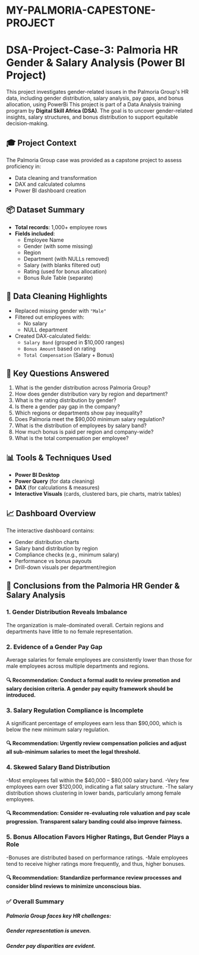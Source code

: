 # MY-PALMORIA-CAPESTONE-PROJECT

# DSA-Project-Case-3: Palmoria HR Gender & Salary Analysis (Power BI Project)
This project investigates gender-related issues in the Palmoria Group's HR data, including gender distribution, salary analysis, pay gaps, and bonus allocation, using PowerBi
This project is part of a Data Analysis training program by **Digital Skill Africa (DSA)**. The goal is to uncover gender-related insights, salary structures, and bonus distribution to support equitable decision-making.

## 🎓 Project Context
The Palmoria Group case was provided as a capstone project to assess proficiency in:
- Data cleaning and transformation
- DAX and calculated columns
- Power BI dashboard creation

## 📦 Dataset Summary
- **Total records**: 1,000+ employee rows
- **Fields included**:
  - Employee Name
  - Gender (with some missing)
  - Region
  - Department (with NULLs removed)
  - Salary (with blanks filtered out)
  - Rating (used for bonus allocation)
  - Bonus Rule Table (separate)

## 🧹 Data Cleaning Highlights
- Replaced missing gender with `"Male"`
- Filtered out employees with:
  - No salary
  - NULL department
- Created DAX-calculated fields:
  - `Salary Band` (grouped in $10,000 ranges)
  - `Bonus Amount` based on rating
  - `Total Compensation` (Salary + Bonus)

## 🎯 Key Questions Answered
1. What is the gender distribution across Palmoria Group?
2. How does gender distribution vary by region and department?
3. What is the rating distribution by gender?
4. Is there a gender pay gap in the company?
5. Which regions or departments show pay inequality?
6. Does Palmoria meet the $90,000 minimum salary regulation?
7. What is the distribution of employees by salary band?
8. How much bonus is paid per region and company-wide?
9. What is the total compensation per employee?

## 📊 Tools & Techniques Used
- **Power BI Desktop**
- **Power Query** (for data cleaning)
- **DAX** (for calculations & measures)
- **Interactive Visuals** (cards, clustered bars, pie charts, matrix tables)

## 📈 Dashboard Overview
The interactive dashboard contains:
- Gender distribution charts
- Salary band distribution by region
- Compliance checks (e.g., minimum salary)
- Performance vs bonus payouts
- Drill-down visuals per department/region


## 📌 Conclusions from the Palmoria HR Gender & Salary Analysis
### 1. Gender Distribution Reveals Imbalance
The organization is male-dominated overall.
Certain regions and departments have little to no female representation.

### 2. Evidence of a Gender Pay Gap
Average salaries for female employees are consistently lower than those for male employees across multiple departments and regions.

#### 🔍 Recommendation: Conduct a formal audit to review promotion and salary decision criteria. A gender pay equity framework should be introduced.

### 3. Salary Regulation Compliance is Incomplete
A significant percentage of employees earn less than $90,000, which is below the new minimum salary regulation.

#### 🔍 Recommendation: Urgently review compensation policies and adjust all sub-minimum salaries to meet the legal threshold.

### 4. Skewed Salary Band Distribution
-Most employees fall within the $40,000 – $80,000 salary band.
-Very few employees earn over $120,000, indicating a flat salary structure.
-The salary distribution shows clustering in lower bands, particularly among female employees.

#### 🔍 Recommendation: Consider re-evaluating role valuation and pay scale progression. Transparent salary banding could also improve fairness.

### 5. Bonus Allocation Favors Higher Ratings, But Gender Plays a Role
-Bonuses are distributed based on performance ratings.
-Male employees tend to receive higher ratings more frequently, and thus, higher bonuses.

#### 🔍 Recommendation: Standardize performance review processes and consider blind reviews to minimize unconscious bias.

### ✅ Overall Summary
##### Palmoria Group faces key HR challenges:
##### Gender representation is uneven.
##### Gender pay disparities are evident.
